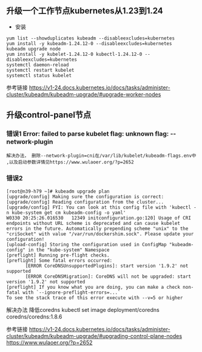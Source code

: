 ## 升级一个工作节点kubernetes从1.23到1.24

- 安装
```
yum list --showduplicates kubeadm --disableexcludes=kubernetes
yum install -y kubeadm-1.24.12-0 --disableexcludes=kubernetes
kubeadm upgrade node
yum install -y kubelet-1.24.12-0 kubectl-1.24.12-0 --disableexcludes=kubernetes
systemctl daemon-reload
systemctl restart kubelet
systemctl status kubelet
```

参考链接
https://v1-24.docs.kubernetes.io/docs/tasks/administer-cluster/kubeadm/kubeadm-upgrade/#upgrade-worker-nodes

## 升级control-panel节点

### 错误1  Error: failed to parse kubelet flag: unknown flag: --network-plugin
    解决办法， 删除--network-plugin=cni在/var/lib/kubelet/kubeadm-flags.env中 ,以及启动参数详情见https://www.wulaoer.org/?p=2652
    
 
 ### 错误2
 ```
[root@n39-h79 ~]# kubeadm upgrade plan
[upgrade/config] Making sure the configuration is correct:
[upgrade/config] Reading configuration from the cluster...
[upgrade/config] FYI: You can look at this config file with 'kubectl -n kube-system get cm kubeadm-config -o yaml'
W0330 20:25:26.016530   12349 initconfiguration.go:120] Usage of CRI endpoints without URL scheme is deprecated and can cause kubelet errors in the future. Automatically prepending scheme "unix" to the "criSocket" with value "/var/run/dockershim.sock". Please update your configuration!
[upload-config] Storing the configuration used in ConfigMap "kubeadm-config" in the "kube-system" Namespace
[preflight] Running pre-flight checks.
[preflight] Some fatal errors occurred:
        [ERROR CoreDNSUnsupportedPlugins]: start version '1.9.2' not supported
        [ERROR CoreDNSMigration]: CoreDNS will not be upgraded: start version '1.9.2' not supported
[preflight] If you know what you are doing, you can make a check non-fatal with `--ignore-preflight-errors=...`
To see the stack trace of this error execute with --v=5 or higher
```
   解决办法 降低coredns kubectl set image deployment/coredns coredns/coredns:1.8.6
   
参考链接
https://v1-24.docs.kubernetes.io/docs/tasks/administer-cluster/kubeadm/kubeadm-upgrade/#upgrading-control-plane-nodes
https://www.wulaoer.org/?p=2652
